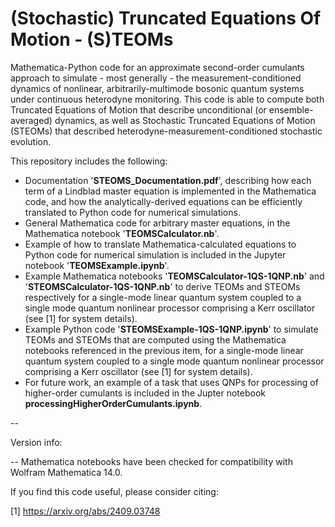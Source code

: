 # (Stochastic) Truncated Equations Of Motion - (S)TEOMs
Mathematica-Python code for an approximate second-order cumulants approach to simulate - most generally - the measurement-conditioned dynamics of nonlinear, arbitrarily-multimode bosonic quantum systems under continuous heterodyne monitoring.
This code is able to compute both Truncated Equations of Motion that describe unconditional (or ensemble-averaged) dynamics, as well as Stochastic Truncated Equations of Motion (STEOMs) that described heterodyne-measurement-conditioned stochastic evolution.

This repository includes the following:
- Documentation '**STEOMS_Documentation.pdf**', describing how each term of a Lindblad master equation is implemented in the Mathematica code, and how the analytically-derived equations can be efficiently translated to Python code for numerical simulations.
- General Mathematica code for arbitrary master equations, in the Mathematica notebook '**TEOMSCalculator.nb**'.
- Example of how to translate Mathematica-calculated equations to Python code for numerical simulation  is included in the Jupyter notebook '**TEOMSExample.ipynb**'.
- Example Mathematica notebooks '**TEOMSCalculator-1QS-1QNP.nb**' and '**STEOMSCalculator-1QS-1QNP.nb**' to derive TEOMs and STEOMs respectively for a single-mode linear quantum system coupled to a single mode quantum nonlinear processor comprising a Kerr oscillator (see [1] for system details).
- Example Python code '**STEOMSExample-1QS-1QNP.ipynb**' to simulate TEOMs and STEOMs that are computed using the Mathematica notebooks referenced in the previous item, for a single-mode linear quantum system coupled to a single mode quantum nonlinear processor comprising a Kerr oscillator (see [1] for system details).
- For future work, an example of a task that uses QNPs for processing of higher-order cumulants is included in the Jupter notebook **processingHigherOrderCumulants.ipynb**.

--

Version info:

-- Mathematica notebooks have been checked for compatibility with Wolfram Mathematica 14.0.

If you find this code useful, please consider citing: 

[1] https://arxiv.org/abs/2409.03748
